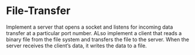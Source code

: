 # File-Transfer
Implement a server that opens a socket and listens for incoming data transfer at a particular port number. ALso implement a client that reads a binary file from the file system and transfers the file to the server. When the server receives the client’s data, it writes the data to a file.
